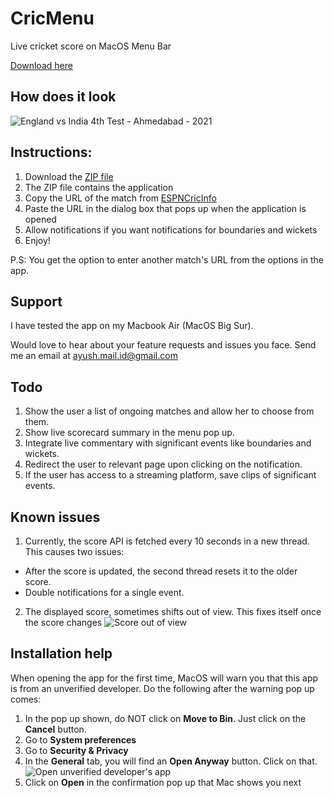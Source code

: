 # CricMenu
Live cricket score on MacOS Menu Bar

[Download here](https://github.com/ayushpoddar/cricmenu/releases/download/1.0.0/CricMenu.zip)

## How does it look
![England vs India 4th Test - Ahmedabad - 2021](https://i.imgur.com/9gzLLsE.png)

## Instructions:

1. Download the [ZIP file](https://github.com/ayushpoddar/cricmenu/releases/download/1.0.0/CricMenu.zip)
2. The ZIP file contains the application
3. Copy the URL of the match from [ESPNCricInfo](https://www.espncricinfo.com/)
4. Paste the URL in the dialog box that pops up when the application is opened
5. Allow notifications if you want notifications for boundaries and wickets
6. Enjoy!

P.S: You get the option to enter another match's URL from the options in the app.

## Support
I have tested the app on my Macbook Air (MacOS Big Sur).

Would love to hear about your feature requests and issues you face. Send me an email at [ayush.mail.id@gmail.com](mailto:ayush.mail.id@gmail.com)

## Todo

1. Show the user a list of ongoing matches and allow her to choose from them.
2. Show live scorecard summary in the menu pop up.
3. Integrate live commentary with significant events like boundaries and wickets.
4. Redirect the user to relevant page upon clicking on the notification.
5. If the user has access to a streaming platform, save clips of significant events.

## Known issues

1. Currently, the score API is fetched every 10 seconds in a new thread. This causes two issues:
  - After the score is updated, the second thread resets it to the older score.
  - Double notifications for a single event.
2. The displayed score, sometimes shifts out of view. This fixes itself once the score changes
    ![Score out of view](https://i.imgur.com/X7MpASI.png)

## Installation help

When opening the app for the first time, MacOS will warn you that this app is from an unverified developer. Do the following after the warning pop up comes:
1. In the pop up shown, do NOT click on **Move to Bin**. Just click on the **Cancel** button.
2. Go to **System preferences**
3. Go to **Security & Privacy**
4. In the **General** tab, you will find an **Open Anyway** button. Click on that.
   ![Open unverified developer's app](https://i.imgur.com/vDzsaEv.png)
5. Click on **Open** in the confirmation pop up that Mac shows you next

